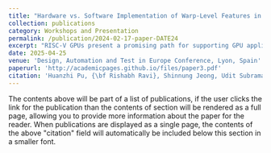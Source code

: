 ```yaml
---
title: "Hardware vs. Software Implementation of Warp-Level Features in Vortex RISC-V GPU"
collection: publications
category: Workshops and Presentation
permalink: /publication/2024-02-17-paper-DATE24
excerpt: "RISC-V GPUs present a promising path for supporting GPU applications. Traditionally, GPUs achieve high efficiency through the SPMD (Single Program Multiple Data) programming model. However, modern GPU programming increasingly relies on warp-level features, which diverge from the conventional SPMD paradigm. In this paper, we explore how RISC-V GPUs can support these warp-level features both through hardware implementation and via software-only approaches. Our evaluation shows that a hardware implementation achieves up to 4 times geomean IPC speedup in microbenchmarks, while software-based solutions provide a viable alternative for area-constrained scenarios."
date: 2025-04-25
venue: 'Design, Automation and Test in Europe Conference, Lyon, Spain'
paperurl: 'http://academicpages.github.io/files/paper3.pdf'
citation: 'Huanzhi Pu, {\bf Rishabh Ravi}, Shinnung Jeong, Udit Subramanya, Euijun Chung, Jisheng Zhao, Chihyo Ahn, Hyesoon Kim; Paper Title Number 3.&quot; <i>GitHub Journal of Bugs</i>. 1(3).'
---
```


The contents above will be part of a list of publications, if the user clicks the link for the publication than the contents of section will be rendered as a full page, allowing you to provide more information about the paper for the reader. When publications are displayed as a single page, the contents of the above "citation" field will automatically be included below this section in a smaller font.
